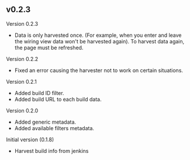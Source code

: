 ## v0.2.3

Version 0.2.3

- Data is only harvested once. (For example, when you enter and leave the wiring view data won't be harvested again). To harvest data again, the page must be refreshed.

Version 0.2.2

- Fixed an error causing the harvester not to work on certain situations.

Version 0.2.1

- Added build ID filter.
- Added build URL to each build data.

Version 0.2.0

- Added generic metadata.
- Added available filters metadata.

Initial version (0.1.8)

- Harvest build info from jenkins
